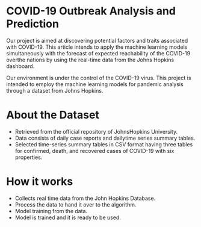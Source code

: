 # COVID-19 Outbreak Analysis and Prediction

Our project is aimed at discovering potential factors and traits associated with COVID-19. This article intends to apply the machine learning models simultaneously with the forecast of expected reachability of the COVID-19 overthe nations by using the real-time data from the Johns Hopkins dashboard.

Our environment is under the control of the COVID-19 virus. This project is intended to employ the machine learning models for pandemic analysis through a dataset from Johns Hopkins. 

# About the Dataset

- Retrieved from the official repository of JohnsHopkins University.
- Data consists of daily case reports and dailytime series summary tables.
- Selected time-series summary tables in CSV format having three tables for confirmed, death, and recovered cases of COVID-19 with six properties.

# How it works

- Collects real time data from the John Hopkins Database. 
- Process the data to hand it over to the algorithm.
- Model training from the data.
- Model is trained and it is ready to be used.



